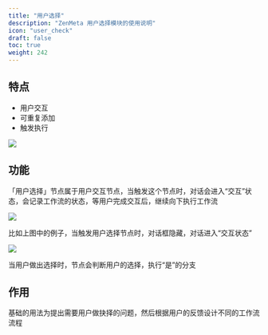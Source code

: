 ```yaml
---
title: "用户选择"
description: "ZenMeta 用户选择模块的使用说明"
icon: "user_check"
draft: false
toc: true
weight: 242
---
```


## 特点 

- 用户交互
- 可重复添加
- 触发执行

![](/imgs/user-selection1.png)

## 功能 

「用户选择」节点属于用户交互节点，当触发这个节点时，对话会进入“交互”状态，会记录工作流的状态，等用户完成交互后，继续向下执行工作流

![](/imgs/user-selection2.png)

比如上图中的例子，当触发用户选择节点时，对话框隐藏，对话进入“交互状态”

![](/imgs/user-selection3.png)

当用户做出选择时，节点会判断用户的选择，执行“是”的分支

## 作用

基础的用法为提出需要用户做抉择的问题，然后根据用户的反馈设计不同的工作流流程